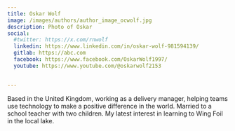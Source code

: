 ```yaml
---
title: Oskar Wolf
image: /images/authors/author_image_ocwolf.jpg
description: Photo of Oskar
social:
  #twitter: https://x.com/rnwolf
  linkedin: https://www.linkedin.com/in/oskar-wolf-981594139/
  gitlab: https://abc.com
  facebook: https://www.facebook.com/OskarWolf1997/
  youtube: https://www.youtube.com/@oskarwolf2153
  

---
```


Based in the United Kingdom, working as a delivery manager, helping teams use technology to make a positive difference in the world. Married to a school teacher with two children. 
My latest interest in learning to Wing Foil in the local lake.
